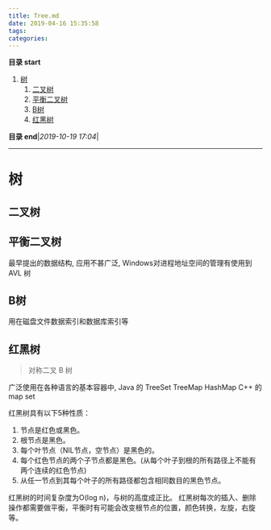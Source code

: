 ```yaml
---
title: Tree.md
date: 2019-04-16 15:35:58
tags: 
categories: 
---
```


**目录 start**
 
1. [树](#树)
    1. [二叉树](#二叉树)
    1. [平衡二叉树](#平衡二叉树)
    1. [B树](#b树)
    1. [红黑树](#红黑树)

**目录 end**|_2019-10-19 17:04_|
****************************************
# 树

## 二叉树

## 平衡二叉树
最早提出的数据结构, 应用不甚广泛, Windows对进程地址空间的管理有使用到 AVL 树 

## B树 
用在磁盘文件数据索引和数据库索引等

## 红黑树
> 对称二叉 B 树

广泛使用在各种语言的基本容器中, Java 的 TreeSet TreeMap  HashMap C++ 的 map set

红黑树具有以下5种性质：
1. 节点是红色或黑色。
1. 根节点是黑色。
1. 每个叶节点（NIL节点，空节点）是黑色的。
1. 每个红色节点的两个子节点都是黑色。(从每个叶子到根的所有路径上不能有两个连续的红色节点)
1. 从任一节点到其每个叶子的所有路径都包含相同数目的黑色节点。

红黑树的时间复杂度为O(log n)，与树的高度成正比。
红黑树每次的插入、删除操作都需要做平衡，平衡时有可能会改变根节点的位置，颜色转换，左旋，右旋等。
